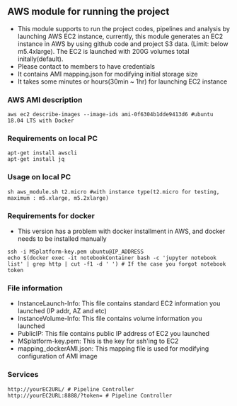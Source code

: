 ## AWS module for running the project
* This module supports to run the project codes, pipelines and analysis by launching AWS EC2 instance, currently, this module generates an EC2 instance in AWS by using github code and project S3 data. (Limit: below m5.4xlarge). The EC2 is launched with 200G volumes total initally(default).
* Please contact to members to have credentials
* It contains AMI mapping.json for modifying initial storage size
* It takes some minutes or hours(30min ~ 1hr) for launching EC2 instance

### AWS AMI description
```
aws ec2 describe-images --image-ids ami-0f6304b1dde9413d6 #ubuntu 18.04 LTS with Docker
```

### Requirements on local PC
```
apt-get install awscli
apt-get install jq
```

### Usage on local PC
```
sh aws_module.sh t2.micro #with instance type(t2.micro for testing, maximum : m5.xlarge, m5.2xlarge)
```

### Requirements for docker
* This version has a problem with docker installment in AWS, and docker needs to be installed manually
```
ssh -i MSplatform-key.pem ubuntu@IP_ADDRESS
echo $(docker exec -it notebookContainer bash -c 'jupyter notebook list' | grep http | cut -f1 -d ' ') # If the case you forgot notebook token
```

### File information
* InstanceLaunch-Info: This file contains standard EC2 information you launched (IP addr, AZ and etc)
* InstanceVolume-Info: This file contains volume information you launched
* PublicIP: This file contains public IP address of EC2 you launched
* MSplatform-key.pem: This is the key for ssh'ing to EC2
* mapping_dockerAMI.json: This mapping file is used for modifying configuration of AMI image

### Services
```
http://yourEC2URL/ # Pipeline Controller
http://yourEC2URL:8888/?token= # Pipeline Controller
```
